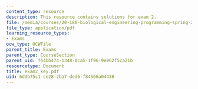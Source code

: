 ```yaml
---
content_type: resource
description: This resource contains solutions for exam 2.
file: /media/courses/20-180-biological-engineering-programming-spring-2006/6ddb75c1ce282ba7ded6f84566a04436_exam2_key.pdf
file_type: application/pdf
learning_resource_types:
- Exams
ocw_type: OCWFile
parent_title: Exams
parent_type: CourseSection
parent_uid: f64bb474-1348-0ca5-1f96-9e962f5ca21b
resourcetype: Document
title: exam2_key.pdf
uid: 6ddb75c1-ce28-2ba7-ded6-f84566a04436
---
```

